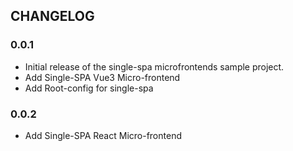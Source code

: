 ## CHANGELOG

### 0.0.1

- Initial release of the single-spa microfrontends sample project.
- Add Single-SPA Vue3 Micro-frontend
- Add Root-config for single-spa

### 0.0.2

- Add Single-SPA React Micro-frontend
